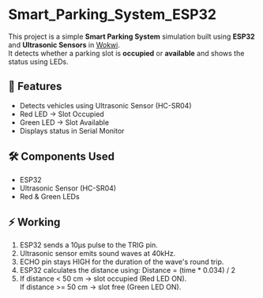 # Smart_Parking_System_ESP32

This project is a simple **Smart Parking System** simulation built using **ESP32** and **Ultrasonic Sensors** in [Wokwi](https://wokwi.com/projects/443415059472220161).  
It detects whether a parking slot is **occupied** or **available** and shows the status using LEDs.

## 🚗 Features
- Detects vehicles using Ultrasonic Sensor (HC-SR04)
- Red LED → Slot Occupied
- Green LED → Slot Available
- Displays status in Serial Monitor

## 🛠 Components Used
- ESP32
- Ultrasonic Sensor (HC-SR04)
- Red & Green LEDs

## ⚡ Working
1. ESP32 sends a 10µs pulse to the TRIG pin.
2. Ultrasonic sensor emits sound waves at 40kHz.
3. ECHO pin stays HIGH for the duration of the wave's round trip.
4. ESP32 calculates the distance using:  Distance = (time * 0.034) / 2
5. If distance < 50 cm → slot occupied (Red LED ON).  
If distance >= 50 cm → slot free (Green LED ON).

